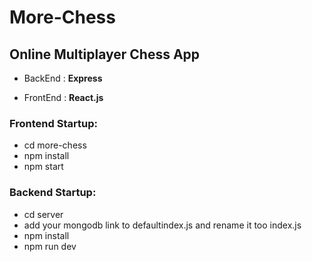 # More-Chess
## Online Multiplayer Chess App
- BackEnd : **Express**

- FrontEnd : **React.js**

### Frontend Startup:
- cd more-chess 
- npm install
- npm start


### Backend Startup:
- cd server 
- add your mongodb link to defaultindex.js and rename it too index.js
- npm install
- npm run dev 


